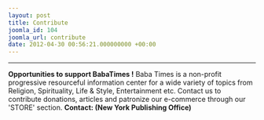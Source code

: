 ```yaml
---
layout: post
title: Contribute
joomla_id: 104
joomla_url: contribute
date: 2012-04-30 00:56:21.000000000 +00:00
---
```

* * *
**Opportunities to support BabaTimes !**
Baba Times is a non-profit progressive resourceful information center for a wide variety of topics from Religion, Spirituality, Life & Style, Entertainment etc.
Contact us to contribute donations, articles and patronize our e-commerce through our 'STORE' section.
**Contact: (New York Publishing Office)**
